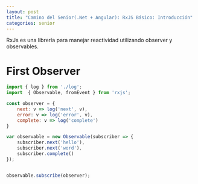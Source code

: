 ```yaml
---
layout: post
title: "Camino del Senior(.Net + Angular): RxJS Básico: Introducción"
categories: senior
---
```


RxJs es una librería para manejar reactividad utilizando<!--more--> observer y observables.

# First Observer

```javascript
import { log } from './log';
import  { Observable, fromEvent } from 'rxjs';

const observer = {
    next: v => log('next', v),
    error: v => log('error', v),
    complete: v => log('complete')
}

var observable = new Observable(subscriber => {
    subscriber.next('hello'),
    subscriber.next('word'),
    subscriber.complete()
});


observable.subscribe(observer);
```
